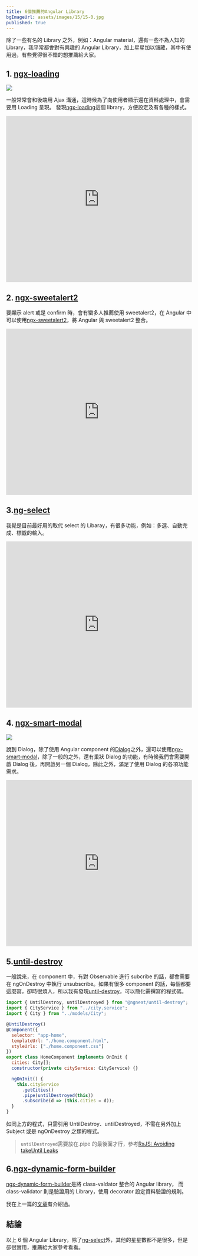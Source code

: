 ```yaml
---
title: 6個推薦的Angular Library
bgImageUrl: assets/images/15/15-0.jpg
published: true
---
```


除了一些有名的 Library 之外，例如：Angular material，還有一些不為人知的 Library，我平常都會對有興趣的 Angular Library，加上星星加以儲藏，其中有使用過，有些覺得很不錯的想推薦給大家。

## 1. [ngx-loading](https://github.com/Zak-C/ngx-loading)

<img class="img-responsive" loading="lazy" src="assets/images/15/15-1.gif"/>

一般常常會和後端用 Ajax 溝通，這時候為了向使用者顯示還在資料處理中，會需要用 Loading 呈現。
發現[ngx-loading](https://github.com/Zak-C/ngx-loading)這個 library，方便設定及有各種的樣式。

<iframe width="100%" height="450" frameborder="0" src="https://stackblitz.com/edit/ngx-loading-blog?embed=1&file=src/app/app.component.html" ></iframe>

## 2. [ngx-sweetalert2](https://github.com/sweetalert2/ngx-sweetalert2)

要顯示 alert 或是 confirm 時，會有蠻多人推薦使用 sweetalert2，在 Angular 中可以使用[ngx-sweetalert2](https://github.com/sweetalert2/ngx-sweetalert2)，將 Angular 與 sweetalert2 整合。

<iframe width="100%" height="450" frameborder="0" src="https://stackblitz.com/edit/ngx-sweetalert2-blog?embed=1&file=src/app/app.component.html" ></iframe>

## 3.[ng-select](https://github.com/ng-select/ng-select)

我覺是目前最好用的取代 select 的 Libaray，有很多功能，例如：多選、自動完成、標韱的輸入。

<iframe width="100%" height="450" frameborder="0" src="https://stackblitz.com/edit/ngx-select-blog?embed=1&file=src/app/app.component.html" ></iframe>

## 4. [ngx-smart-modal](https://github.com/maximelafarie/ngx-smart-modal)

<img class="img-responsive" loading="lazy" src="assets/images/15/15-2.png">

說到 Dialog，除了使用 Angular component 的[Dialog](https://material.angular.io/components/dialog/overview)之外，還可以使用[ngx-smart-modal](https://github.com/maximelafarie/ngx-smart-modal)，除了一般的之外，還有巢狀 Dialog 的功能，有時候我們會需要開啟 Dialog 後，再開啟另一個 Dialog，除此之外，滿足了使用 Dialog 的各項功能需求。

<iframe width="100%" height="450" frameborder="0" src="https://stackblitz.com/edit/ngx-smart-dialog-blog?embed=1&file=src/app/app.component.html" ></iframe>

## 5.[until-destroy](https://github.com/ngneat/until-destroy)

一般說來，在 component 中，有對 Observable 進行 subcribe 的話，都會需要在 ngOnDestroy 中執行 unsubscribe。如果有很多 component 的話，每個都要這麼寫，卻時很煩人，所以我有發現[until-destroy](https://github.com/ngneat/until-destroy)，可以簡化需撰寫的程式碼。

```javascript
import { UntilDestroy, untilDestroyed } from "@ngneat/until-destroy";
import { CityService } from "../city.service";
import { City } from "../models/City";

@UntilDestroy()
@Component({
  selector: "app-home",
  templateUrl: "./home.component.html",
  styleUrls: ["./home.component.css"]
})
export class HomeComponent implements OnInit {
  cities: City[];
  constructor(private cityService: CityService) {}

  ngOnInit() {
    this.cityService
      .getCities()
      .pipe(untilDestroyed(this))
      .subscribe(d => (this.cities = d));
  }
}
```

如同上方的程式，只需引用 UntilDestroy、untilDestroyed，不需在另外加上 Subject 或是 ngOnDestroy 之類的程式。

> `untilDestroyed`需要放在.pipe 的最後面才行，參考[RxJS: Avoiding takeUntil Leaks](https://medium.com/angular-in-depth/rxjs-avoiding-takeuntil-leaks-fb5182d047ef)

## 6.[ngx-dynamic-form-builder](https://github.com/EndyKaufman/ngx-dynamic-form-builder)

[ngx-dynamic-form-builder](https://github.com/EndyKaufman/ngx-dynamic-form-builder)是將 class-valdator 整合的 Angular library， 而 class-validator 則是驗證用的 Library，使用 decorator 設定資料驗證的規則。

我在上一篇的[文章](/blog/2020-03-13-classValidatorAndNgxDynamicFormBuilder)有介紹過。

## 結論

以上 6 個 Angular Library，除了[ng-select](https://github.com/ng-select/ng-select)外，其他的星星數都不是很多，但是卻很實用，推薦給大家參考看看。
